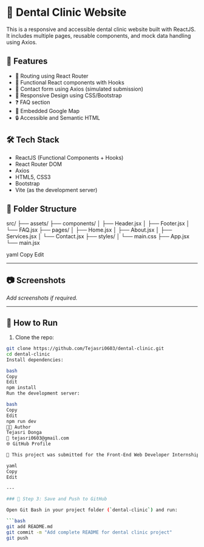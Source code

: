 # 🦷 Dental Clinic Website

This is a responsive and accessible dental clinic website built with ReactJS. It includes multiple pages, reusable components, and mock data handling using Axios.

## 📌 Features

- 🧭 Routing using React Router
- 🧩 Functional React components with Hooks
- 📩 Contact form using Axios (simulated submission)
- 📱 Responsive Design using CSS/Bootstrap
- ❓ FAQ section
- 📍 Embedded Google Map
- 🔒 Accessible and Semantic HTML

## 🛠️ Tech Stack

- ReactJS (Functional Components + Hooks)
- React Router DOM
- Axios
- HTML5, CSS3
- Bootstrap
- Vite (as the development server)

## 📁 Folder Structure

src/
├── assets/
├── components/
│ ├── Header.jsx
│ ├── Footer.jsx
│ └── FAQ.jsx
├── pages/
│ ├── Home.jsx
│ ├── About.jsx
│ ├── Services.jsx
│ └── Contact.jsx
├── styles/
│ └── main.css
├── App.jsx
└── main.jsx

yaml
Copy
Edit

---

## 📷 Screenshots

*Add screenshots if required.*

---

## 🚀 How to Run

1. Clone the repo:

```bash
git clone https://github.com/Tejasri0603/dental-clinic.git
cd dental-clinic
Install dependencies:

bash
Copy
Edit
npm install
Run the development server:

bash
Copy
Edit
npm run dev
👩‍💻 Author
Tejasri Donga
📧 tejasri0603@gmail.com
🌐 GitHub Profile

📝 This project was submitted for the Front-End Web Developer Internship assignment.

yaml
Copy
Edit

---

### 🧩 Step 3: Save and Push to GitHub

Open Git Bash in your project folder (`dental-clinic`) and run:

```bash
git add README.md
git commit -m "Add complete README for dental clinic project"
git push
